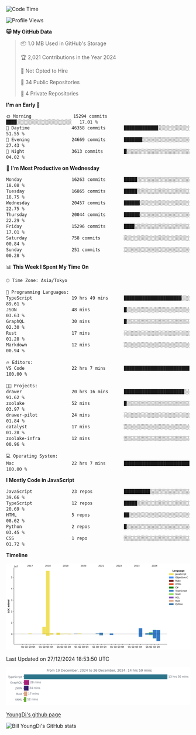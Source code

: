 <!--START_SECTION:waka-->
![Code Time](http://img.shields.io/badge/Code%20Time-1%2C139%20hrs%2037%20mins-blue)

![Profile Views](http://img.shields.io/badge/Profile%20Views-0-blue)

**🐱 My GitHub Data** 

> 📦 1.0 MB Used in GitHub's Storage 
 > 
> 🏆 2,021 Contributions in the Year 2024
 > 
> 🚫 Not Opted to Hire
 > 
> 📜 34 Public Repositories 
 > 
> 🔑 4 Private Repositories 
 > 
**I'm an Early 🐤** 

```text
🌞 Morning                15294 commits       ████░░░░░░░░░░░░░░░░░░░░░   17.01 % 
🌆 Daytime                46358 commits       █████████████░░░░░░░░░░░░   51.55 % 
🌃 Evening                24669 commits       ███████░░░░░░░░░░░░░░░░░░   27.43 % 
🌙 Night                  3613 commits        █░░░░░░░░░░░░░░░░░░░░░░░░   04.02 % 
```
📅 **I'm Most Productive on Wednesday** 

```text
Monday                   16263 commits       █████░░░░░░░░░░░░░░░░░░░░   18.08 % 
Tuesday                  16865 commits       █████░░░░░░░░░░░░░░░░░░░░   18.75 % 
Wednesday                20457 commits       ██████░░░░░░░░░░░░░░░░░░░   22.75 % 
Thursday                 20044 commits       ██████░░░░░░░░░░░░░░░░░░░   22.29 % 
Friday                   15296 commits       ████░░░░░░░░░░░░░░░░░░░░░   17.01 % 
Saturday                 758 commits         ░░░░░░░░░░░░░░░░░░░░░░░░░   00.84 % 
Sunday                   251 commits         ░░░░░░░░░░░░░░░░░░░░░░░░░   00.28 % 
```


📊 **This Week I Spent My Time On** 

```text
🕑︎ Time Zone: Asia/Tokyo

💬 Programming Languages: 
TypeScript               19 hrs 49 mins      ██████████████████████░░░   89.61 % 
JSON                     48 mins             █░░░░░░░░░░░░░░░░░░░░░░░░   03.63 % 
GraphQL                  30 mins             █░░░░░░░░░░░░░░░░░░░░░░░░   02.30 % 
Rust                     17 mins             ░░░░░░░░░░░░░░░░░░░░░░░░░   01.28 % 
Markdown                 12 mins             ░░░░░░░░░░░░░░░░░░░░░░░░░   00.94 % 

🔥 Editors: 
VS Code                  22 hrs 7 mins       █████████████████████████   100.00 % 

🐱‍💻 Projects: 
drawer                   20 hrs 16 mins      ███████████████████████░░   91.62 % 
zoolake                  52 mins             █░░░░░░░░░░░░░░░░░░░░░░░░   03.97 % 
drawer-pilot             24 mins             ░░░░░░░░░░░░░░░░░░░░░░░░░   01.84 % 
catalyst                 17 mins             ░░░░░░░░░░░░░░░░░░░░░░░░░   01.28 % 
zoolake-infra            12 mins             ░░░░░░░░░░░░░░░░░░░░░░░░░   00.96 % 

💻 Operating System: 
Mac                      22 hrs 7 mins       █████████████████████████   100.00 % 
```

**I Mostly Code in JavaScript** 

```text
JavaScript               23 repos            ██████████░░░░░░░░░░░░░░░   39.66 % 
TypeScript               12 repos            █████░░░░░░░░░░░░░░░░░░░░   20.69 % 
HTML                     5 repos             ██░░░░░░░░░░░░░░░░░░░░░░░   08.62 % 
Python                   2 repos             █░░░░░░░░░░░░░░░░░░░░░░░░   03.45 % 
CSS                      1 repo              ░░░░░░░░░░░░░░░░░░░░░░░░░   01.72 % 
```



**Timeline**

![Lines of Code chart](https://raw.githubusercontent.com/Youngdi/Youngdi/master/assets/bar_graph.png)


 Last Updated on 27/12/2024 18:53:50 UTC
<!--END_SECTION:waka-->

![wakatime](./images/stat.svg)

[YoungDi's github page](https://youngdi.github.io)

![Bill YoungDi's GitHub stats](https://github-readme-stats.vercel.app/api?username=youngdi&count_private=true&show_icons=true)
